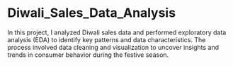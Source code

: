 # Diwali_Sales_Data_Analysis
In this project, I analyzed Diwali sales data and performed exploratory data analysis (EDA) to identify key patterns and data characteristics. The process involved data cleaning and visualization to uncover insights and trends in consumer behavior during the festive season.

